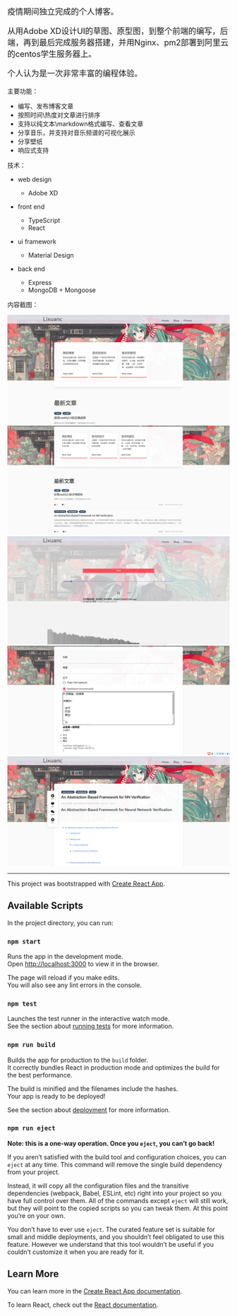 <font size=4>

疫情期间独立完成的个人博客。

从用Adobe XD设计UI的草图、原型图，到整个前端的编写，后端，再到最后完成服务器搭建，并用Nginx、pm2部署到阿里云的centos学生服务器上。

个人认为是一次非常丰富的编程体验。

</font>

主要功能：
- 编写、发布博客文章
- 按照时间\热度对文章进行排序
- 支持以纯文本\markdown格式编写、查看文章
- 分享音乐，并支持对音乐频谱的可视化展示
- 分享壁纸
- 响应式支持


技术：

- web design
  - Adobe XD

- front end
  - TypeScript
  - React

- ui framework
  - Material Design

- back end
  - Express
  - MongoDB + Mongoose


内容截图：

![home1](./assets/home1.png)
![home2](./assets/home2.png)
![music](./assets/music.png)
![blog](./assets/blog.png)
![blog2](./assets/blog2.png)

---

This project was bootstrapped with [Create React App](https://github.com/facebook/create-react-app).

## Available Scripts

In the project directory, you can run:

### `npm start`

Runs the app in the development mode.<br />
Open [http://localhost:3000](http://localhost:3000) to view it in the browser.

The page will reload if you make edits.<br />
You will also see any lint errors in the console.

### `npm test`

Launches the test runner in the interactive watch mode.<br />
See the section about [running tests](https://facebook.github.io/create-react-app/docs/running-tests) for more information.

### `npm run build`

Builds the app for production to the `build` folder.<br />
It correctly bundles React in production mode and optimizes the build for the best performance.

The build is minified and the filenames include the hashes.<br />
Your app is ready to be deployed!

See the section about [deployment](https://facebook.github.io/create-react-app/docs/deployment) for more information.

### `npm run eject`

**Note: this is a one-way operation. Once you `eject`, you can’t go back!**

If you aren’t satisfied with the build tool and configuration choices, you can `eject` at any time. This command will remove the single build dependency from your project.

Instead, it will copy all the configuration files and the transitive dependencies (webpack, Babel, ESLint, etc) right into your project so you have full control over them. All of the commands except `eject` will still work, but they will point to the copied scripts so you can tweak them. At this point you’re on your own.

You don’t have to ever use `eject`. The curated feature set is suitable for small and middle deployments, and you shouldn’t feel obligated to use this feature. However we understand that this tool wouldn’t be useful if you couldn’t customize it when you are ready for it.

## Learn More

You can learn more in the [Create React App documentation](https://facebook.github.io/create-react-app/docs/getting-started).

To learn React, check out the [React documentation](https://reactjs.org/).
